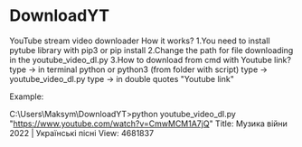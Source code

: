 # DownloadYT
YouTube stream video downloader
How it works?
1.You need to install pytube library with pip3 or pip install
2.Change the path for file downloading in the youtube_video_dl.py
3.How to download from cmd with Youtube link?
    type -> in terminal python or python3 (from folder with script)
    type -> youtube_video_dl.py
    type -> in double quotes "Youtube link" 

Example:

C:\Users\Maksym\DownloadYT>python youtube_video_dl.py "https://www.youtube.com/watch?v=CmwMCM1A7jQ"
Title:  Музика війни 2022 | Українські пісні
View:  4681837